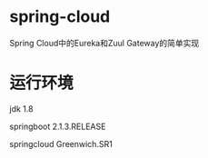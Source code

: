 # spring-cloud
Spring Cloud中的Eureka和Zuul Gateway的简单实现

# 运行环境

jdk 1.8

springboot 2.1.3.RELEASE

springcloud Greenwich.SR1
